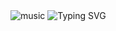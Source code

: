 <img src="https://github.com/qsivey/MicroPlayerSW/tree/master/Middleware/graphics/Resources/music.svg" alt="music"> 
<img src="https://readme-typing-svg.herokuapp.com?font=Fira+Code&weight=500&duration=4000&pause=500&color=0EB1F7&width=435&lines=MicroPlayer;Music+is+always+near" 
  alt="Typing SVG" />
